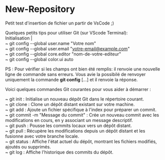 # New-Repository
Petit test d'insertion de fichier un partir de VsCode ;)

Quelques petits tips pour utiliser Git (sur VScode Terminal):<br>
Initialisation  |<br>
  ~ git config  --global user.name "Votre nom"<br>  <!-- Nom d'utilisateur git ou nom réel -->
  ~ git config --global user.email "votre-email@example.com"<br> <!-- adresse mail associé à GitHub-->
  ~ git config --global core.editor "nom-de-votre-editeur"<br> <!-- "code" pour Vscode par exemple -->
  ~ git config --global color.ui auto<br> <!-- Facultatif: configurer la couleur de l'interface -->
  
PS : Pour vérifier si les champs ont bien  été remplis: il renvoie une nouvelle ligne de commande
sans erreurs. Vous avie la possibilé de renvoyer uniquement la commande **git config** [...] et il renvoie la  réponse.

Voici quelques commandes Git courantes pour vous aider à démarrer :

~ git init : Initialise un nouveau dépôt Git dans le répertoire courant.<br>
~ git clone <URL> : Clone un dépôt distant existant sur votre machine.<br>
~ git add <nom du fichier> : Ajoute un fichier spécifique à l'index pour préparer un commit.<br>
~ git commit -m "Message du commit" : Crée un nouveau commit avec les modifications en cours, en y associant un message descriptif.<br>
~ git push <remote> <branche> : Pousse les commits locaux vers un dépôt distant.<br>
~ git pull <remote> <branche> : Récupère les modifications depuis un dépôt distant et les fusionne avec votre branche locale.<br>
~ git status : Affiche l'état actuel du dépôt, montrant les fichiers modifiés, ajoutés ou supprimés.<br>
~ git log : Affiche l'historique des commits du dépôt.
